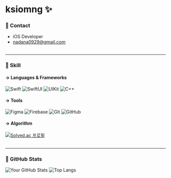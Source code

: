 # ksiomng ✨
### 🌱 Contact
- iOS Developer
- nadana0929@gmail.com <br><br>

---
### 🌱 Skill
#### → Languages & Frameworks
![Swift](https://img.shields.io/badge/Swift-F05138?style=flat&logo=swift&logoColor=white)
![SwiftUI](https://img.shields.io/badge/SwiftUI-000000?style=flat&logo=swift&logoColor=white)
![UIKit](https://img.shields.io/badge/UIKit-2396F3?style=flat&logo=swift&logoColor=white)
![C++](https://img.shields.io/badge/C++-00599C?style=flat&logo=cplusplus&logoColor=white) <br>

#### → Tools
![Figma](https://img.shields.io/badge/Figma-E4405F?style=flat&logo=figma&logoColor=white)
![Firebase](https://img.shields.io/badge/Firebase-FFCA28?style=flat&logo=firebase&logoColor=white)
![Git](https://img.shields.io/badge/Git-F05032?style=flat&logo=git&logoColor=white)
![GitHub](https://img.shields.io/badge/GitHub-181717?style=flat&logo=github&logoColor=white) <br>

#### → Algorithm
[![Solved.ac 프로필](http://mazassumnida.wtf/api/v2/generate_badge?boj=nadana0929)](https://solved.ac/nadana0929)<br><br>

---
### 🌱 GitHub Stats
![Your GitHub Stats](https://github-readme-stats.vercel.app/api?username=ksiomng0929&show_icons=true&theme=radical)
![Top Langs](https://github-readme-stats.vercel.app/api/top-langs/?username=ksiomng0929&layout=compact&theme=radical)


<!--
**ksiomng0929/ksiomng0929** is a ✨ _special_ ✨ repository because its `README.md` (this file) appears on your GitHub profile.

Here are some ideas to get you started:

- 🔭 I’m currently working on ...
- 🌱 I’m currently learning ...
- 👯 I’m looking to collaborate on ...
- 🤔 I’m looking for help with ...
- 💬 Ask me about ...
- 📫 How to reach me: ...
- 😄 Pronouns: ...
- ⚡ Fun fact: ...
-->

